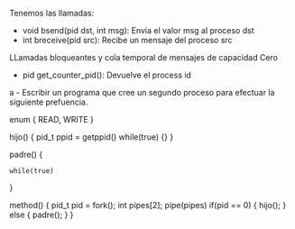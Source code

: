 Tenemos las llamadas:
- void bsend(pid dst, int msg): Envia el valor msg al proceso dst
- int breceive(pid src): Recibe un mensaje del proceso src

LLamadas bloqueantes y cola temporal de mensajes de capacidad Cero
- pid get_counter_pid(): Devuelve el process id

a - Escribir un programa que cree un segundo proceso para efectuar la siguiente prefuencia.

enum { READ, WRITE }

hijo() {
    pid_t ppid = getppid()
    while(true) {}
}

padre() {

    while(true)
}

method() {
    pid_t pid = fork();
    int pipes[2];
    pipe(pipes)
    if(pid == 0) {
        hijo();
    } else {
        padre();
    }
}